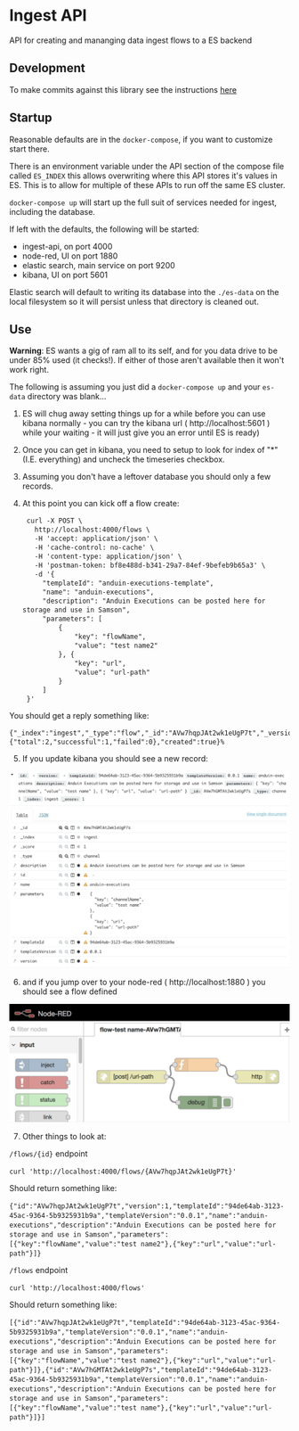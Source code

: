 # Ingest API

API for creating and mananging data ingest flows to a ES backend

## Development

To make commits against this library see the instructions [here](development.md)

## Startup

Reasonable defaults are in the `docker-compose`, if you want to customize start there.

There is an environment variable under the API section of the compose file called `ES_INDEX` this allows overwriting where this API stores it's values in ES. This is to allow for multiple of these APIs to run off the same ES cluster.

`docker-compose up` will start up the full suit of services needed for ingest, including the database.

If left with the defaults, the following will be started:
- ingest-api, on port 4000
- node-red, UI on port 1880
- elastic search, main service on port 9200
- kibana, UI on port 5601

Elastic search will default to writing its database into the `./es-data` on the local filesystem so it
will persist unless that directory is cleaned out.

## Use
**Warning**: ES wants a gig of ram all to its self, and for you data drive to be under 85% used (it checks!). If either of those aren't available then it won't work right.

The following is assuming you just did a `docker-compose up` and your `es-data` directory was blank...

1. ES will chug away setting things up for a while before you can use kibana normally - you can try the kibana url ( http://localhost:5601 ) while your waiting - it will just give you an error until ES is ready)

2. Once you can get in kibana, you need to setup to look for index of "*" (I.E. everything) and uncheck the timeseries checkbox.

3. Assuming you don't have a leftover database you should only a few records.

4. At this point you can kick off a flow create:

        curl -X POST \
          http://localhost:4000/flows \
          -H 'accept: application/json' \
          -H 'cache-control: no-cache' \
          -H 'content-type: application/json' \
          -H 'postman-token: bf8e488d-b341-29a7-84ef-9befeb9b65a3' \
          -d '{
            "templateId": "anduin-executions-template",
            "name": "anduin-executions",
            "description": "Anduin Executions can be posted here for storage and use in Samson",
            "parameters": [
                {
                    "key": "flowName",
                    "value": "test name2"
                }, {
                    "key": "url",
                    "value": "url-path"
                }
            ]
        }'

You should get a reply something like:

    {"_index":"ingest","_type":"flow","_id":"AVw7hqpJAt2wk1eUgP7t","_version":1,"result":"created","_shards":{"total":2,"successful":1,"failed":0},"created":true}%                                                                                                  

5. If you update kibana you should see a new record:

![image of kibana](./docs/img/kibana_from_flow_create.jpg "New flow record")

6. and if you jump over to your node-red ( http://localhost:1880 ) you should see a flow defined

![image of node-red interface](./docs/img/node_red_from_flow_create.jpg "New flow flow in node-red")

7. Other things to look at:  

`/flows/{id}` endpoint

`curl 'http://localhost:4000/flows/{AVw7hqpJAt2wk1eUgP7t}'`

Should return something like:

`{"id":"AVw7hqpJAt2wk1eUgP7t","version":1,"templateId":"94de64ab-3123-45ac-9364-5b9325931b9a","templateVersion":"0.0.1","name":"anduin-executions","description":"Anduin Executions can be posted here for storage and use in Samson","parameters":[{"key":"flowName","value":"test name2"},{"key":"url","value":"url-path"}]}`

`/flows` endpoint

`curl 'http://localhost:4000/flows'`

Should return something like:

`[{"id":"AVw7hqpJAt2wk1eUgP7t","templateId":"94de64ab-3123-45ac-9364-5b9325931b9a","templateVersion":"0.0.1","name":"anduin-executions","description":"Anduin Executions can be posted here for storage and use in Samson","parameters":[{"key":"flowName","value":"test name2"},{"key":"url","value":"url-path"}]},{"id":"AVw7hGMTAt2wk1eUgP7s","templateId":"94de64ab-3123-45ac-9364-5b9325931b9a","templateVersion":"0.0.1","name":"anduin-executions","description":"Anduin Executions can be posted here for storage and use in Samson","parameters":[{"key":"flowName","value":"test name"},{"key":"url","value":"url-path"}]}]`
